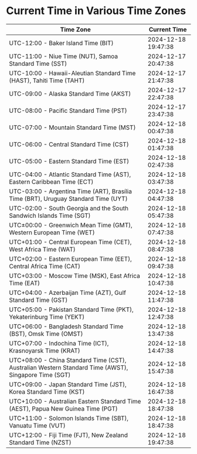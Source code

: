 # Current Time in Various Time Zones

| Time Zone | Current Time |
|-----------|--------------|
| UTC-12:00 - Baker Island Time (BIT) | 2024-12-18 19:47:38 |
| UTC-11:00 - Niue Time (NUT), Samoa Standard Time (SST) | 2024-12-17 20:47:38 |
| UTC-10:00 - Hawaii-Aleutian Standard Time (HAST), Tahiti Time (TAHT) | 2024-12-17 21:47:38 |
| UTC-09:00 - Alaska Standard Time (AKST) | 2024-12-17 22:47:38 |
| UTC-08:00 - Pacific Standard Time (PST) | 2024-12-17 23:47:38 |
| UTC-07:00 - Mountain Standard Time (MST) | 2024-12-18 00:47:38 |
| UTC-06:00 - Central Standard Time (CST) | 2024-12-18 01:47:38 |
| UTC-05:00 - Eastern Standard Time (EST) | 2024-12-18 02:47:38 |
| UTC-04:00 - Atlantic Standard Time (AST), Eastern Caribbean Time (ECT) | 2024-12-18 03:47:38 |
| UTC-03:00 - Argentina Time (ART), Brasília Time (BRT), Uruguay Standard Time (UYT) | 2024-12-18 04:47:38 |
| UTC-02:00 - South Georgia and the South Sandwich Islands Time (SGT) | 2024-12-18 05:47:38 |
| UTC±00:00 - Greenwich Mean Time (GMT), Western European Time (WET) | 2024-12-18 07:47:38 |
| UTC+01:00 - Central European Time (CET), West Africa Time (WAT) | 2024-12-18 08:47:38 |
| UTC+02:00 - Eastern European Time (EET), Central Africa Time (CAT) | 2024-12-18 09:47:38 |
| UTC+03:00 - Moscow Time (MSK), East Africa Time (EAT) | 2024-12-18 10:47:38 |
| UTC+04:00 - Azerbaijan Time (AZT), Gulf Standard Time (GST) | 2024-12-18 11:47:38 |
| UTC+05:00 - Pakistan Standard Time (PKT), Yekaterinburg Time (YEKT) | 2024-12-18 12:47:38 |
| UTC+06:00 - Bangladesh Standard Time (BST), Omsk Time (OMST) | 2024-12-18 13:47:38 |
| UTC+07:00 - Indochina Time (ICT), Krasnoyarsk Time (KRAT) | 2024-12-18 14:47:38 |
| UTC+08:00 - China Standard Time (CST), Australian Western Standard Time (AWST), Singapore Time (SGT) | 2024-12-18 15:47:38 |
| UTC+09:00 - Japan Standard Time (JST), Korea Standard Time (KST) | 2024-12-18 16:47:38 |
| UTC+10:00 - Australian Eastern Standard Time (AEST), Papua New Guinea Time (PGT) | 2024-12-18 18:47:38 |
| UTC+11:00 - Solomon Islands Time (SBT), Vanuatu Time (VUT) | 2024-12-18 18:47:38 |
| UTC+12:00 - Fiji Time (FJT), New Zealand Standard Time (NZST) | 2024-12-18 19:47:38 |
